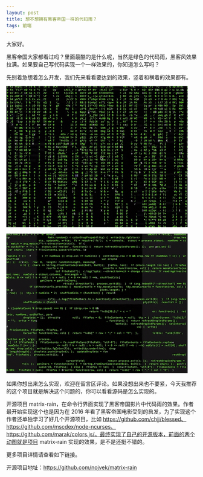 ```yaml
---
layout: post
title: 想不想拥有黑客帝国一样的代码雨？
tags: 前端
---
```


大家好。

黑客帝国大家都看过吗？里面最酷的是什么呢，当然是绿色的代码雨，黑客风效果拉满。如果要自己写代码实现一个一样效果的，你知道怎么写吗？

先别着急想着怎么开发，我们先来看看要达到的效果，竖着和横着的效果都有。

![](https://raw.githubusercontent.com/ZhuPeng/pic/master/images/rain_shu.gif)

![](https://raw.githubusercontent.com/ZhuPeng/pic/master/images/rain_heng.gif)

如果你想出来怎么实现，欢迎在留言区评论。如果没想出来也不要紧，今天我推荐的这个项目就是解决这个问题的，你可以看看源码是怎么实现的。

开源项目 matrix-rain，在命令行界面实现了黑客帝国影片中代码雨的效果。作者最开始实现这个也是因为在 2016 年看了黑客帝国电影受到的启发，为了实现这个作者还单独学习了好几个开源项目，比如 https://github.com/chjj/blessed、https://github.com/mscdex/node-ncurses、https://github.com/marak/colors.js/。最终实现了自己的开源版本，前面的两个动图就是项目 matrix-rain 实现的效果，是不是还挺不错的。

更多项目详情请查看如下链接。

开源项目地址：https://github.com/nojvek/matrix-rain
